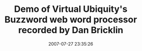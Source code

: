 ---
date: 2007-07-27 23:35:26
link:
  source: delicious
  source_url: https://del.icio.us/roytang
  text: Demo of Virtual Ubiquity's Buzzword web word processor recorded by Dan Bricklin
  url: http://www.peapodcast.com/danbcast/buzzworddemo/
slug: demo-of-virtual-ubiquity-s-buzzword-web-word-processor-recorded-by-dan-bricklin
source: delicious
tags:
- flex
title: Demo of Virtual Ubiquity's Buzzword web word processor recorded by Dan Bricklin
---